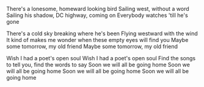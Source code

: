 There's a lonesome, homeward looking bird
Sailing west, without a word
Sailing his shadow, DC highway, coming on
Everybody watches 'till he's gone

There's a cold sky breaking where he's been
Flying westward with the wind
It kind of makes me wonder when these empty eyes will find you
Maybe some tomorrow, my old friend
Maybe some tomorrow, my old friend

Wish I had a poet's open soul
Wish I had a poet's open soul
Find the songs to tell you, find the words to say
Soon we will all be going home
Soon we will all be going home
Soon we will all be going home
Soon we will all be going home
